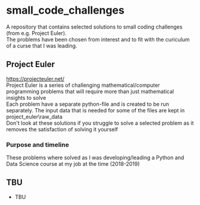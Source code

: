 # small_code_challenges
A repository that contains selected solutions to small coding challenges (from e.g. Project Euler). <br/>
The problems have been chosen from interest and to fit with the curiculum of a curse that I was leading.

## Project Euler
https://projecteuler.net/ <br/>
Project Euler is a series of challenging mathematical/computer programming problems that will require more than just mathematical insights to solve 
<br/>
Each problem have a separate python-file and is created to be run separately. The input data that is needed for some of the files are kept in project_euler\raw_data
<br/>
Don't look at these solutions if you struggle to solve a selected problem as it removes the satisfaction of solving it yourself

### Purpose and timeline
These problems where solved as I was developing/leading a Python and Data Science course at my job at the time (2018-2019)


## TBU
* TBU